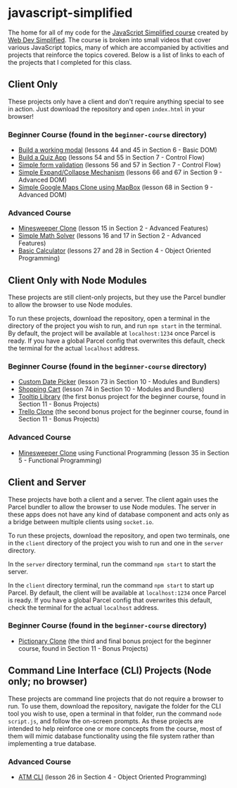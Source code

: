 # javascript-simplified

The home for all of my code for the [JavaScript Simplified course](https://courses.webdevsimplified.com) created by [Web Dev Simplified](https://www.youtube.com/webdevsimplified). The course is broken into small videos that cover various JavaScript topics, many of which are accompanied by activities and projects that reinforce the topics covered. Below is a list of links to each of the projects that I completed for this class.

## Client Only

These projects only have a client and don't require anything special to see in action. Just download the repository and open `index.html` in your browser!

### Beginner Course (found in the `beginner-course` directory)

-   [Build a working modal](/beginner-course/Section%206%20-%20Basic%20DOM/44-and-45-modal-project/) (lessons 44 and 45 in Section 6 - Basic DOM)
-   [Build a Quiz App](/beginner-course/Section%207%20-%20Control%20Flow/54-and-55-quiz-app-project/) (lessons 54 and 55 in Section 7 - Control Flow)
-   [Simple form validation](/beginner-course/Section%207%20-%20Control%20Flow/56-and-57-form-validation-project/) (lessons 56 and 57 in Section 7 - Control Flow)
-   [Simple Expand/Collapse Mechanism](/beginner-course/Section%209%20-%20Advanced%20DOM/66-and-67-expand-collapse-project/) (lessons 66 and 67 in Section 9 - Advanced DOM)
-   [Simple Google Maps Clone using MapBox](/beginner-course/Section%209%20-%20Advanced%20DOM/68-google-maps-clone/) (lesson 68 in Section 9 - Advanced DOM)

### Advanced Course

-   [Minesweeper Clone](/Section%202%20-%20Advanced%20Features/15-minesweeper/my-solution) (lesson 15 in Section 2 - Advanced Features)
-   [Simple Math Solver](/Section%202%20-%20Advanced%20Features/16-and-17-math-solver/my-solution) (lessons 16 and 17 in Section 2 - Advanced Features)
-   [Basic Calculator](/Section%204%20-%20Object%20Oriented%20Programming/27-and-28-calculator-project/my-solution) (lessons 27 and 28 in Section 4 - Object Oriented Programming)

## Client Only with Node Modules

These projects are still client-only projects, but they use the Parcel bundler to allow the browser to use Node modules.

To run these projects, download the repository, open a terminal in the directory of the project you wish to run, and run `npm start` in the terminal. By default, the project will be available at `localhost:1234` once Parcel is ready. If you have a global Parcel config that overwrites this default, check the terminal for the actual `localhost` address.

### Beginner Course (found in the `beginner-course` directory)

-   [Custom Date Picker](/beginner-course/Section%2010%20-%20Modules%20and%20Bundlers/73-date-picker/my-solution) (lesson 73 in Section 10 - Modules and Bundlers)
-   [Shopping Cart](/beginner-course/Section%2010%20-%20Modules%20and%20Bundlers/74-shopping-cart/my-solution) (lesson 74 in Section 10 - Modules and Bundlers)
-   [Tooltip Library](/beginner-course/Section%2011%20-%20Bonus%20Projects/1-tooltip-library) (the first bonus project for the beginner course, found in Section 11 - Bonus Projects)
-   [Trello Clone](/beginner-course/Section%2011%20-%20Bonus%20Projects/2-trello-clone) (the second bonus project for the beginner course, found in Section 11 - Bonus Projects)

### Advanced Course

-   [Minesweeper Clone](/Section%205%20-%20Functional%20Programming/35-minesweeper-functional-programming/) using Functional Programming (lesson 35 in Section 5 - Functional Programming)

## Client and Server

These projects have both a client and a server. The client again uses the Parcel bundler to allow the browser to use Node modules. The server in these apps does not have any kind of database component and acts only as a bridge between multiple clients using `socket.io`.

To run these projects, download the repository, and open two terminals, one in the `client` directory of the project you wish to run and one in the `server` directory.

In the `server` directory terminal, run the command `npm start` to start the server.

In the `client` directory terminal, run the command `npm start` to start up Parcel. By default, the client will be available at `localhost:1234` once Parcel is ready. If you have a global Parcel config that overwrites this default, check the terminal for the actual `localhost` address.

### Beginner Course (found in the `beginner-course` directory)

-   [Pictionary Clone](/beginner-course/Section%2011%20-%20Bonus%20Projects/3-pictionary-clone) (the third and final bonus project for the beginner course, found in Section 11 - Bonus Projects)

## Command Line Interface (CLI) Projects (Node only; no browser)

These projects are command line projects that do not require a browser to run. To use them, download the repository, navigate the folder for the CLI tool you wish to use, open a terminal in that folder, run the command `node script.js`, and follow the on-screen prompts. As these projects are intended to help reinforce one or more concepts from the course, most of them will mimic database functionality using the file system rather than implementing a true database.

### Advanced Course

-   [ATM CLI](/Section%204%20-%20Object%20Oriented%20Programming/26-atm-cli-project) (lesson 26 in Section 4 - Object Oriented Programming)

